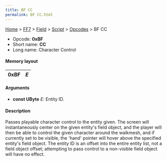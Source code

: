 ```yaml
---
title: BF CC
permalink: BF CC.html
---
```


[Home](../../../../Main%20Page.md) > [FF7](../../../../FF7.md) > [Field](../../../Field.md) > [Script](../../Script.md) > [Opcodes](../Opcodes.md) > BF CC

-   Opcode: **0xBF**
-   Short name: **CC**
-   Long name: Character Control

#### Memory layout

| 0xBF | *E* |
|------|-----|

#### Arguments

-   **const UByte** *E*: Entity ID.

#### Description

Passes playable character control to the entity given. The screen will
instantaneously center on the given entity's field object, and the
player will then be able to control the given character around the
walkmesh, and if currently set to be visible, the 'hand' pointer will
hover above the specified entity's field object. The entity ID is an
offset into the entire entity list, not a field object offset;
attempting to pass control to a non-visible field object will have no
effect.
